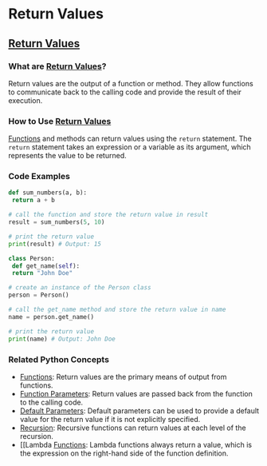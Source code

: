 # Return Values 
## [Return Values](./../return-values/)

### What are [Return Values](./../return-values/)?
Return values are the output of a function or method. They allow functions to communicate back to the calling code and provide the result of their execution.

### How to Use [Return Values](./../return-values/)
 [Functions](./../functions/) and methods can return values using the `return` statement. The `return` statement takes an expression or a variable as its argument, which represents the value to be returned.

### Code Examples
```python
def sum_numbers(a, b):
 return a + b

# call the function and store the return value in result
result = sum_numbers(5, 10)

# print the return value
print(result) # Output: 15
```

```python
class Person:
 def get_name(self):
 return "John Doe"

# create an instance of the Person class
person = Person()

# call the get_name method and store the return value in name
name = person.get_name()

# print the return value
print(name) # Output: John Doe
```

### Related Python Concepts

- [Functions](./../functions/): Return values are the primary means of output from functions.
- [Function Parameters](./../function-parameters/): Return values are passed back from the function to the calling code.
- [Default Parameters](./../default-parameters/): Default parameters can be used to provide a default value for the return value if it is not explicitly specified.
- [Recursion](./../recursion/): Recursive functions can return values at each level of the recursion.
- [[Lambda [Functions](./../functions/): Lambda functions always return a value, which is the expression on the right-hand side of the function definition.